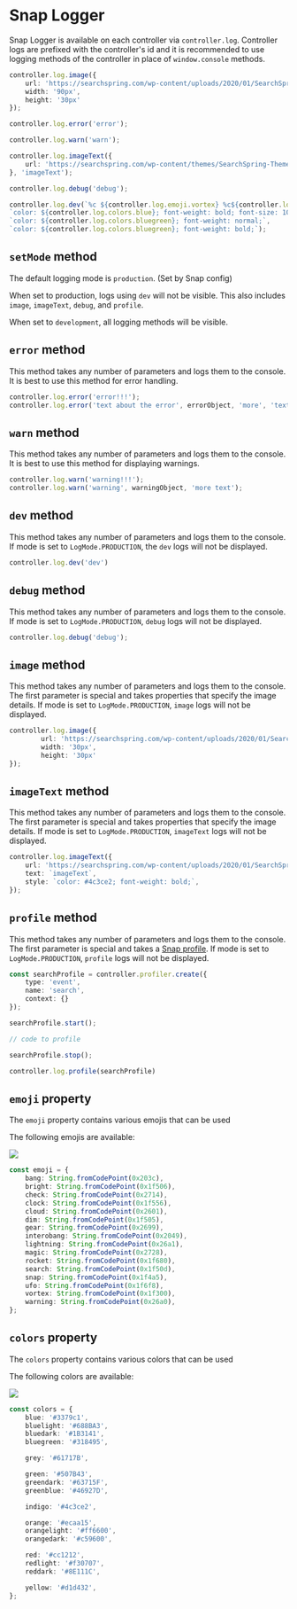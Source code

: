 # Snap Logger

Snap Logger is available on each controller via `controller.log`. Controller logs are prefixed with the controller's id and it is recommended to use logging methods of the controller in place of `window.console` methods.

```typescript
controller.log.image({
	url: 'https://searchspring.com/wp-content/uploads/2020/01/SearchSpring-Primary-FullColor-800-1-1-640x208.png',
	width: '90px',
	height: '30px'
});

controller.log.error('error');

controller.log.warn('warn');

controller.log.imageText({
	url: 'https://searchspring.com/wp-content/themes/SearchSpring-Theme/dist/images/favicons/favicon.svg',
}, 'imageText');

controller.log.debug('debug');

controller.log.dev(`%c ${controller.log.emoji.vortex} %c${controller.log.prefix}%c${'magical text'}`,
`color: ${controller.log.colors.blue}; font-weight: bold; font-size: 10px; line-height: 12px;`,
`color: ${controller.log.colors.bluegreen}; font-weight: normal;`,
`color: ${controller.log.colors.bluegreen}; font-weight: bold;`);
```

## `setMode` method
The default logging mode is `production`. (Set by Snap config)

When set to production, logs using `dev` will not be visible. This also includes `image`, `imageText`, `debug`, and `profile`.

When set to `development`, all logging methods will be visible.


## `error` method
This method takes any number of parameters and logs them to the console. It is best to use this method for error handling.
```typescript
controller.log.error('error!!!');
controller.log.error('text about the error', errorObject, 'more', 'text');
```

## `warn` method
This method takes any number of parameters and logs them to the console. It is best to use this method for displaying warnings.
```typescript
controller.log.warn('warning!!!');
controller.log.warn('warning', warningObject, 'more text');
```

## `dev` method
This method takes any number of parameters and logs them to the console. If mode is set to `LogMode.PRODUCTION`, the `dev` logs will not be displayed.

```typescript
controller.log.dev('dev')
```

## `debug` method
This method takes any number of parameters and logs them to the console. If mode is set to `LogMode.PRODUCTION`, `debug` logs will not be displayed.

```typescript
controller.log.debug('debug');
```
## `image` method
This method takes any number of parameters and logs them to the console. The first parameter is special and takes properties that specify the image details. If mode is set to `LogMode.PRODUCTION`, `image` logs will not be displayed.

```typescript
controller.log.image({ 
		url: 'https://searchspring.com/wp-content/uploads/2020/01/SearchSpring-Primary-FullColor-800-1-1-640x208.png',
		width: '30px', 
		height: '30px'
});
```

## `imageText` method
This method takes any number of parameters and logs them to the console. The first parameter is special and takes properties that specify the image details. If mode is set to `LogMode.PRODUCTION`, `imageText` logs will not be displayed.

```typescript
controller.log.imageText({
	url: 'https://searchspring.com/wp-content/uploads/2020/01/SearchSpring-Primary-FullColor-800-1-1-640x208.png',
	text: `imageText`,
	style: `color: #4c3ce2; font-weight: bold;`,
});
```

## `profile` method

This method takes any number of parameters and logs them to the console. The first parameter is special and takes a [Snap profile](https://searchspring.github.io/snap/reference-profiler). If mode is set to `LogMode.PRODUCTION`, `profile` logs will not be displayed.
```typescript
const searchProfile = controller.profiler.create({ 
	type: 'event', 
	name: 'search', 
	context: {} 
});

searchProfile.start();

// code to profile

searchProfile.stop();

controller.log.profile(searchProfile)
```

## `emoji` property
The `emoji` property contains various emojis that can be used

The following emojis are available:

<img src="https://github.com/searchspring/snap/blob/main/images/emojis.png?raw=true" />

```typescript
const emoji = {
	bang: String.fromCodePoint(0x203c),
	bright: String.fromCodePoint(0x1f506),
	check: String.fromCodePoint(0x2714),
	clock: String.fromCodePoint(0x1f556),
	cloud: String.fromCodePoint(0x2601),
	dim: String.fromCodePoint(0x1f505),
	gear: String.fromCodePoint(0x2699),
	interobang: String.fromCodePoint(0x2049),
	lightning: String.fromCodePoint(0x26a1),
	magic: String.fromCodePoint(0x2728),
	rocket: String.fromCodePoint(0x1f680),
	search: String.fromCodePoint(0x1f50d),
	snap: String.fromCodePoint(0x1f4a5),
	ufo: String.fromCodePoint(0x1f6f8),
	vortex: String.fromCodePoint(0x1f300),
	warning: String.fromCodePoint(0x26a0),
};
```

## `colors` property
The `colors` property contains various colors that can be used

The following colors are available:

<img src="https://github.com/searchspring/snap/blob/main/images/colors.png?raw=true" />

```typescript
const colors = {
	blue: '#3379c1',
	bluelight: '#688BA3',
	bluedark: '#1B3141',
	bluegreen: '#318495',

	grey: '#61717B',

	green: '#507B43',
	greendark: '#63715F',
	greenblue: '#46927D',

	indigo: '#4c3ce2',

	orange: '#ecaa15',
	orangelight: '#ff6600',
	orangedark: '#c59600',

	red: '#cc1212',
	redlight: '#f30707',
	reddark: '#8E111C',

	yellow: '#d1d432',
};
```